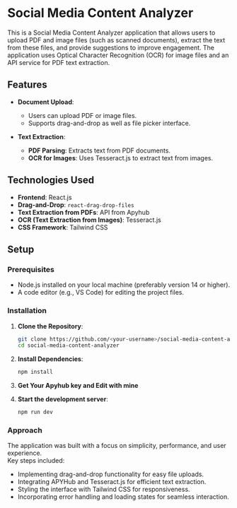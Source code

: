 # Social Media Content Analyzer

This is a Social Media Content Analyzer application that allows users to upload PDF and image files (such as scanned documents), extract the text from these files, and provide suggestions to improve engagement. The application uses Optical Character Recognition (OCR) for image files and an API service for PDF text extraction.

## Features

- **Document Upload**: 
  - Users can upload PDF or image files.
  - Supports drag-and-drop as well as file picker interface.

- **Text Extraction**:
  - **PDF Parsing**: Extracts text from PDF documents.
  - **OCR for Images**: Uses Tesseract.js to extract text from images.

## Technologies Used

- **Frontend**: React.js
- **Drag-and-Drop**: `react-drag-drop-files`
- **Text Extraction from PDFs**: API from Apyhub
- **OCR (Text Extraction from Images)**: Tesseract.js
- **CSS Framework**: Tailwind CSS

## Setup

### Prerequisites
- Node.js installed on your local machine (preferably version 14 or higher).
- A code editor (e.g., VS Code) for editing the project files.

### Installation

1. **Clone the Repository**:

   ```bash
   git clone https://github.com/<your-username>/social-media-content-analyzer.git
   cd social-media-content-analyzer
   
2. **Install Dependencies**:

   ```bash
   npm install

3. **Get Your Apyhub key and Edit with mine**


4. **Start the development server**:

   ```bash
   npm run dev

### Approach

The application was built with a focus on simplicity, performance, and user experience.  
Key steps included:  

- Implementing drag-and-drop functionality for easy file uploads.  
- Integrating APYHub and Tesseract.js for efficient text extraction.  
- Styling the interface with Tailwind CSS for responsiveness.  
- Incorporating error handling and loading states for seamless interaction.  
